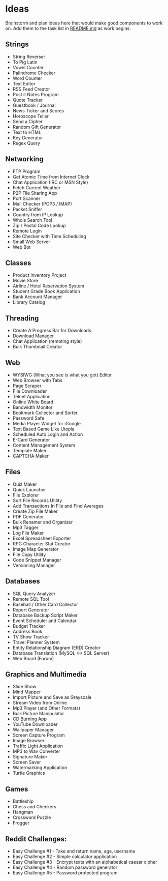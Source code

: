 # Ideas

Brainstorm and plan ideas here that would make good components to work on. Add them to the task list in [README.md](./README.md) as work begins.

## Strings
- String Reverser
- To Pig Latin
- Vowel Counter
- Palindrome Checker
- Word Counter
- Text Editor
- RSS Feed Creator
- Post it Notes Program
- Quote Tracker
- Guestbook / Journal
- News Ticker and Scores
- Horoscope Teller
- Send a Cipher
- Random Gift Generator
- Text to HTML
- Key Generator
- Regex Query

## Networking
- FTP Program
- Get Atomic Time from Internet Clock
- Chat Application (IRC or MSN Style)
- Fetch Current Weather
- P2P File Sharing App
- Port Scanner
- Mail Checker (POP3 / IMAP)
- Packet Sniffer
- Country from IP Lookup
- Whois Search Tool
- Zip / Postal Code Lookup
- Remote Login
- Site Checker with Time Scheduling
- Small Web Server
- Web Bot

## Classes
- Product Inventory Project
- Movie Store
- Airline / Hotel Reservation System
- Student Grade Book Application
- Bank Account Manager
- Library Catalog

## Threading
- Create A Progress Bar for Downloads
- Download Manager
- Chat Application (remoting style)
- Bulk Thumbnail Creator

## Web
- WYSIWG (What you see is what you get) Editor
- Web Browser with Tabs
- Page Scraper
- File Downloader
- Telnet Application
- Online White Board
- Bandwidth Monitor
- Bookmark Collector and Sorter
- Password Safe
- Media Player Widget for iGoogle
- Text Based Game Like Utopia
- Scheduled Auto Login and Action
- E-Card Generator
- Content Management System
- Template Maker
- CAPTCHA Maker

## Files
- Quiz Maker
- Quick Launcher
- File Explorer
- Sort File Records Utility
- Add Transactions In File and Find Averages
- Create Zip File Maker
- PDF Generator
- Bulk Renamer and Organizer
- Mp3 Tagger
- Log File Maker
- Excel Spreadsheet Exporter
- RPG Character Stat Creator
- Image Map Generator
- File Copy Utility
- Code Snippet Manager
- Versioning Manager

## Databases
- SQL Query Analyzer
- Remote SQL Tool
- Baseball / Other Card Collector
- Report Generator
- Database Backup Script Maker
- Event Scheduler and Calendar
- Budget Tracker
- Address Book
- TV Show Tracker
- Travel Planner System 
- Entity Relationship Diagram (ERD) Creator
- Database Translation (MySQL <-> SQL Server)
- Web Board (Forum)

## Graphics and Multimedia
- Slide Show
- Mind Mapper
- Import Picture and Save as Grayscale
- Stream Video from Online
- Mp3 Player (and Other Formats)
- Bulk Picture Manipulator
- CD Burning App
- YouTube Downloader
- Wallpaper Manager
- Screen Capture Program
- Image Browser
- Traffic Light Application
- MP3 to Wav Converter
- Signature Maker
- Screen Saver
- Watermarking Application
- Turtle Graphics

## Games
- Battleship
- Chess and Checkers
- Hangman
- Crossword Puzzle
- Frogger

## Reddit Challenges:
- Easy Challenge #1 - Take and return name, age, username
- Easy Challenge #2 - Simple calculator application
- Easy Challenge #3 - Encrypt texts with an alphabetical caesar cipher
- Easy Challenge #4 - Random password generator
- Easy Challenge #5 - Password protected program